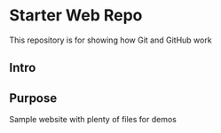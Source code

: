 # Starter Web Repo

This repository is for showing how Git and GitHub work

## Intro

## Purpose

Sample website with plenty of files for demos